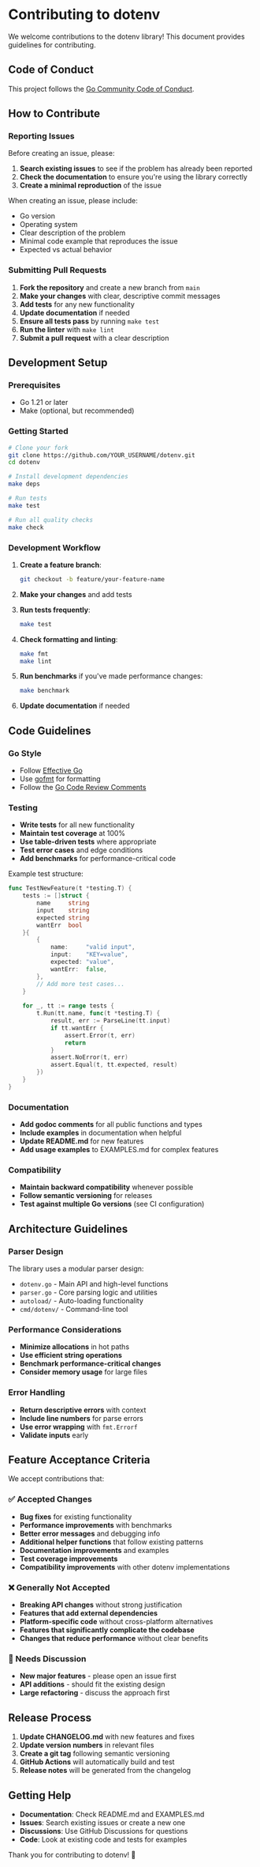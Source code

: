 # Contributing to dotenv

We welcome contributions to the dotenv library! This document provides guidelines for contributing.

## Code of Conduct

This project follows the [Go Community Code of Conduct](https://golang.org/conduct).

## How to Contribute

### Reporting Issues

Before creating an issue, please:

1. **Search existing issues** to see if the problem has already been reported
2. **Check the documentation** to ensure you're using the library correctly
3. **Create a minimal reproduction** of the issue

When creating an issue, please include:
- Go version
- Operating system
- Clear description of the problem
- Minimal code example that reproduces the issue
- Expected vs actual behavior

### Submitting Pull Requests

1. **Fork the repository** and create a new branch from `main`
2. **Make your changes** with clear, descriptive commit messages
3. **Add tests** for any new functionality
4. **Update documentation** if needed
5. **Ensure all tests pass** by running `make test`
6. **Run the linter** with `make lint`
7. **Submit a pull request** with a clear description

## Development Setup

### Prerequisites

- Go 1.21 or later
- Make (optional, but recommended)

### Getting Started

```bash
# Clone your fork
git clone https://github.com/YOUR_USERNAME/dotenv.git
cd dotenv

# Install development dependencies
make deps

# Run tests
make test

# Run all quality checks
make check
```

### Development Workflow

1. **Create a feature branch**:
   ```bash
   git checkout -b feature/your-feature-name
   ```

2. **Make your changes** and add tests

3. **Run tests frequently**:
   ```bash
   make test
   ```

4. **Check formatting and linting**:
   ```bash
   make fmt
   make lint
   ```

5. **Run benchmarks** if you've made performance changes:
   ```bash
   make benchmark
   ```

6. **Update documentation** if needed

## Code Guidelines

### Go Style

- Follow [Effective Go](https://golang.org/doc/effective_go.html)
- Use [gofmt](https://golang.org/cmd/gofmt/) for formatting
- Follow the [Go Code Review Comments](https://github.com/golang/go/wiki/CodeReviewComments)

### Testing

- **Write tests** for all new functionality
- **Maintain test coverage** at 100%
- **Use table-driven tests** where appropriate
- **Test error cases** and edge conditions
- **Add benchmarks** for performance-critical code

Example test structure:
```go
func TestNewFeature(t *testing.T) {
    tests := []struct {
        name     string
        input    string
        expected string
        wantErr  bool
    }{
        {
            name:     "valid input",
            input:    "KEY=value",
            expected: "value",
            wantErr:  false,
        },
        // Add more test cases...
    }
    
    for _, tt := range tests {
        t.Run(tt.name, func(t *testing.T) {
            result, err := ParseLine(tt.input)
            if tt.wantErr {
                assert.Error(t, err)
                return
            }
            assert.NoError(t, err)
            assert.Equal(t, tt.expected, result)
        })
    }
}
```

### Documentation

- **Add godoc comments** for all public functions and types
- **Include examples** in documentation when helpful
- **Update README.md** for new features
- **Add usage examples** to EXAMPLES.md for complex features

### Compatibility

- **Maintain backward compatibility** whenever possible
- **Follow semantic versioning** for releases
- **Test against multiple Go versions** (see CI configuration)

## Architecture Guidelines

### Parser Design

The library uses a modular parser design:

- `dotenv.go` - Main API and high-level functions
- `parser.go` - Core parsing logic and utilities
- `autoload/` - Auto-loading functionality
- `cmd/dotenv/` - Command-line tool

### Performance Considerations

- **Minimize allocations** in hot paths
- **Use efficient string operations**
- **Benchmark performance-critical changes**
- **Consider memory usage** for large files

### Error Handling

- **Return descriptive errors** with context
- **Include line numbers** for parse errors
- **Use error wrapping** with `fmt.Errorf`
- **Validate inputs** early

## Feature Acceptance Criteria

We accept contributions that:

### ✅ Accepted Changes

- **Bug fixes** for existing functionality
- **Performance improvements** with benchmarks
- **Better error messages** and debugging info
- **Additional helper functions** that follow existing patterns
- **Documentation improvements** and examples
- **Test coverage improvements**
- **Compatibility improvements** with other dotenv implementations

### ❌ Generally Not Accepted

- **Breaking API changes** without strong justification
- **Features that add external dependencies**
- **Platform-specific code** without cross-platform alternatives
- **Features that significantly complicate the codebase**
- **Changes that reduce performance** without clear benefits

### 🤔 Needs Discussion

- **New major features** - please open an issue first
- **API additions** - should fit the existing design
- **Large refactoring** - discuss the approach first

## Release Process

1. **Update CHANGELOG.md** with new features and fixes
2. **Update version numbers** in relevant files
3. **Create a git tag** following semantic versioning
4. **GitHub Actions** will automatically build and test
5. **Release notes** will be generated from the changelog

## Getting Help

- **Documentation**: Check README.md and EXAMPLES.md
- **Issues**: Search existing issues or create a new one
- **Discussions**: Use GitHub Discussions for questions
- **Code**: Look at existing code and tests for examples

Thank you for contributing to dotenv! 🎉
